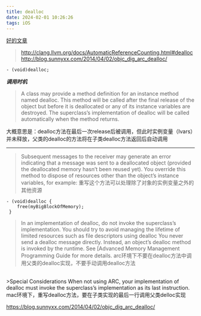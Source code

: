 ```yaml
---
title: dealloc
date: 2024-02-01 10:26:26
tags: iOS
---
```


[好的文章](http://blog.jobbole.com/65028/)
>http://clang.llvm.org/docs/AutomaticReferenceCounting.html#dealloc
http://blog.sunnyxx.com/2014/04/02/objc_dig_arc_dealloc/

``` objc
- (void)dealloc;
```
***调用时机***
> A class may provide a method definition for an instance method named dealloc. This method will be called after the final release of the object but before it is deallocated or any of its instance variables are destroyed. The superclass’s implementation of dealloc will be called automatically when the method returns.

大概意思是：dealloc方法在最后一次release后被调用，但此时实例变量（Ivars）并未释放，父类的dealloc的方法将在子类dealloc方法返回后自动调用
****

> Subsequent messages to the receiver may generate an error indicating that a message was sent to a deallocated object (provided the deallocated memory hasn’t been reused yet).
You override this method to dispose of resources other than the object’s instance variables, for example:
重写这个方法可以处理除了对象的实例变量之外的其他资源

``` 
- (void)dealloc {
    free(myBigBlockOfMemory);
 }
```
>In an implementation of dealloc, do not invoke the superclass’s implementation. You should try to avoid managing the lifetime of limited resources such as file descriptors using dealloc
You never send a dealloc message directly. Instead, an object’s dealloc
method is invoked by the runtime. See [Advanced Memory Management Programming Guide for more details.
arc环境下不要在dealloc方法中调用父类的dealloc实现，不要手动调用dealloc方法

<br>
>Special Considerations
When not using ARC, your implementation of dealloc must invoke the superclass’s implementation as its last instruction.
mac环境下，重写dealloc方法，要在子类实现的最后一行调用父类delloc实现

https://blog.sunnyxx.com/2014/04/02/objc_dig_arc_dealloc/


